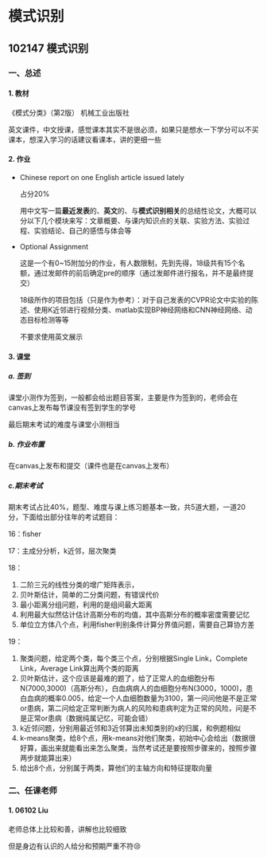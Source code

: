 # 模式识别

## 102147 模式识别

### 一、总述

#### 1. 教材

《模式分类》（第2版） 机械工业出版社 

英文课件，中文授课，感觉课本其实不是很必须，如果只是想水一下学分可以不买课本，想深入学习的话建议看课本，讲的更细一些

#### 2. 作业

- Chinese report on one English article issued lately

  占分20%

  用中文写一篇**最近发表**的、**英文**的、与**模式识别相关**的总结性论文，大概可以分以下几个模块来写：文章概要、与课内知识点的关联、实验方法、实验过程、实验结论、自己的感悟与体会等

- Optional Assignment

  这是一个有0~15附加分的作业，有人数限制，先到先得，18级共有15个名额，通过发邮件的前后确定pre的顺序（通过发邮件进行报名，并不是最终提交）

  18级所作的项目包括（只是作为参考）：对于自己发表的CVPR论文中实验的陈述、使用K近邻进行视频分类、matlab实现BP神经网络和CNN神经网络、动态目标检测等等

  不要求使用英文展示

#### 3. 课堂

##### a. 签到

课堂小测作为签到，一般都会给出题目答案，主要是作为签到的，老师会在canvas上发布每节课没有签到学生的学号

最后期末考试的难度与课堂小测相当

##### b. 作业布置

在canvas上发布和提交（课件也是在canvas上发布）

##### c.期末考试

期末考试占比40%，题型、难度与课上练习题基本一致，共5道大题，一道20分，下面给出部分往年的考试题目：

16：fisher

17：主成分分析，k近邻，层次聚类

18：

1. 二阶三元的线性分类的增广矩阵表示，
2. 贝叶斯估计，简单的二分类问题，有错误代价
3. 最小距离分组问题，利用的是组间最大距离
4. 利用最大似然估计估计高斯分布的均值，其中高斯分布的概率密度需要记忆
5. 单位立方体八个点，利用fisher判别条件计算分界值问题，需要自己算协方差

19：

1. 聚类问题，给定两个类，每个类三个点，分别根据Single Link，Complete Link，Average Link算出两个类的距离
2. 贝叶斯估计，这个应该是最难的题了，给了正常人的血细胞分布N(7000,3000)（高斯分布），白血病病人的血细胞分布N(3000，1000)，患白血病的概率0.005，给定一个人血细胞数量为3100，第一问问他是不是正常or患病，第二问给定正常判断为病人的风险和患病判定为正常的风险，问是不是正常or患病（数据纯属记忆，可能会错）
3. k近邻问题，分别用最近邻和3近邻算出未知类别的x的归属，和例题相似
4. k-means聚类，给8个点，用k-means对他们聚类，初始中心会给出（数据很好算，画出来就能看出来怎么聚类，当然考试还是要按照步骤来的，按照步骤两步就能算出来）
5. 给出8个点，分别属于两类，算他们的主轴方向和特征提取向量

### 二、任课老师

#### 1. 06102 Liu

老师总体上比较和善，讲解也比较细致

但是身边有认识的人给分和预期严重不符:cry: